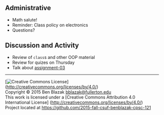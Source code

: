 ## Administrative
- Math salute!
- Reminder: Class policy on electronics
- Questions?


## Discussion and Activity
- Review of `class`s and other OOP material
- Review for quizes on Thursday
- Talk about [assignment-03](../../../../assignment-03)


-------------------------------------------------------------------------------
[![Creative Commons License](https://i.creativecommons.org/l/by/4.0/88x31.png)]
(http://creativecommons.org/licenses/by/4.0/)  
Copyright &copy; 2015 Ben Blazak <bblazak@fullerton.edu>  
This work is licensed under a [Creative Commons Attribution 4.0 International
License] (http://creativecommons.org/licenses/by/4.0/)  
Project located at <https://github.com/2015-fall-csuf-benblazak-cpsc-121>

